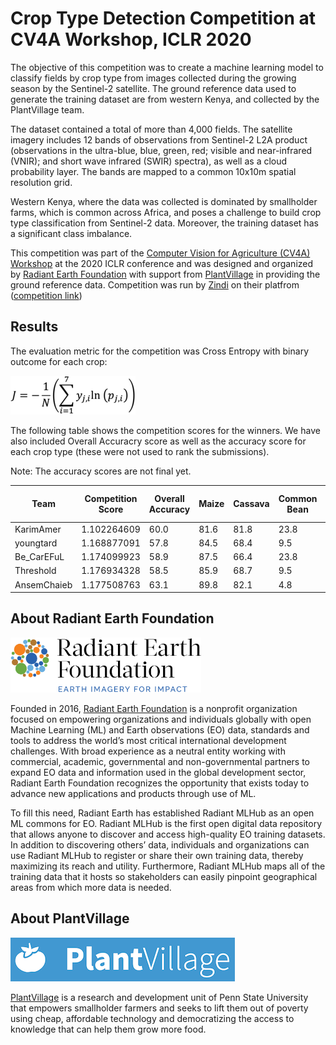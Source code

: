 # Crop Type Detection Competition at CV4A Workshop, ICLR 2020


The objective of this competition was to create a machine learning model to classify fields by crop type from images collected during the growing season by the Sentinel-2 satellite. The ground reference data used to generate the training dataset are from  western Kenya, and collected by the PlantVillage team.

The dataset contained a total of more than 4,000 fields. The satellite imagery includes 12 bands of observations from Sentinel-2 L2A product (observations in the ultra-blue, blue, green, red; visible and near-infrared (VNIR); and short wave infrared (SWIR) spectra), as well as a cloud probability layer. The bands are mapped to a common 10x10m spatial resolution grid.

Western Kenya, where the data was collected is dominated by smallholder farms, which is common across Africa, and poses a challenge to build crop type classification from Sentinel-2 data. Moreover, the training dataset has a significant class imbalance.

This competition was part of the [Computer Vision for Agriculture (CV4A) Workshop](https://www.cv4gc.org/cv4a2020/) at the 2020 ICLR conference and was designed and organized by [Radiant Earth Foundation](www.radiant.earth) with support from [PlantVillage](plantvillage.psu.edu) in providing the ground reference data. Competition was run by [Zindi](https://zindi.africa/) on their platfrom ([competition link](https://zindi.africa/competitions/iclr-workshop-challenge-2-radiant-earth-computer-vision-for-crop-recognition/data))


## Results

The evaluation metric for the competition was Cross Entropy with binary outcome for each crop:

![cost function](/_figures/cost_function.png)

The following table shows the competition scores for the winners. We have also included Overall Accuracry score as well as the accuracy score for each crop type (these were not used to rank the submissions). 

Note: The accuracy scores are not final yet.


|Team 	| Competition Score 	| Overall Accuracy 	| Maize| Cassava| Common Bean| Maize & Common Bean (intercropping)| Maize & Cassava (intercropping)| Maize & Soybean (intercropping)| Cassava & Common Bean (intercropping)|
|-------|-----------------------|-------------------|-------|-------|-------|-------|-------|-------|-------|
|KarimAmer 	| 1.102264609 		| 60.0 | 81.6 | 81.8 | 23.8 | 16.3 | 0.0 | 0.0|
|youngtard 	| 1.168877091 		| 57.8 | 84.5 | 68.4 | 9.5 | 14.8 | 2.7 | 3.0 |
|Be_CarEFuL 	| 1.174099923 	| 58.9 | 87.5 | 66.4 | 23.8 | 14.8 | 2.7 | 0.0 |
|Threshold 	| 1.176934328 		| 58.5 | 85.9 | 68.7 | 9.5 | 15.8 | 0.0 | 3.0 |
|AnsemChaieb 	| 1.177508763 	| 63.1 | 89.8 | 82.1 | 4.8 | 14.8 | 1.4 | 1.5 |

## About Radiant Earth Foundation

<img src="/_figures/radiantearth.png" width="305" height="88">

Founded in 2016, [Radiant Earth Foundation](www.radiant.earth) is a nonprofit organization focused on empowering organizations and individuals globally with open Machine Learning (ML) and Earth observations (EO) data, standards and tools to address the world’s most critical international development challenges. With broad experience as a neutral entity working with commercial, academic, governmental and non-governmental partners to expand EO data and information used in the global development sector, Radiant Earth Foundation recognizes the opportunity that exists today to advance new applications and products through use of ML.

To fill this need, Radiant Earth has established Radiant MLHub as an open ML commons for EO. Radiant MLHub is the first open digital data repository that allows anyone to discover and access high-quality EO training datasets. In addition to discovering others’ data, individuals and organizations can use Radiant MLHub to register or share their own training data, thereby maximizing its reach and utility. Furthermore, Radiant MLHub maps all of the training data that it hosts so stakeholders can easily pinpoint geographical areas from which more data is needed.


## About PlantVillage

![PlantVillage Logo](/_figures/plantvillage.png)

[PlantVillage](plantvillage.psu.edu) is a research and development unit of Penn State University that empowers smallholder farmers and seeks to lift them out of poverty using cheap, affordable technology and democratizing the access to knowledge that can help them grow more food.